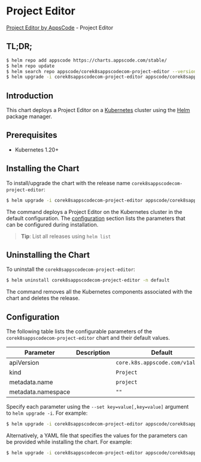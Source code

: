 # Project Editor

[Project Editor by AppsCode](https://appscode.com) - Project Editor

## TL;DR;

```bash
$ helm repo add appscode https://charts.appscode.com/stable/
$ helm repo update
$ helm search repo appscode/corek8sappscodecom-project-editor --version=v0.15.0
$ helm upgrade -i corek8sappscodecom-project-editor appscode/corek8sappscodecom-project-editor -n default --create-namespace --version=v0.15.0
```

## Introduction

This chart deploys a Project Editor on a [Kubernetes](http://kubernetes.io) cluster using the [Helm](https://helm.sh) package manager.

## Prerequisites

- Kubernetes 1.20+

## Installing the Chart

To install/upgrade the chart with the release name `corek8sappscodecom-project-editor`:

```bash
$ helm upgrade -i corek8sappscodecom-project-editor appscode/corek8sappscodecom-project-editor -n default --create-namespace --version=v0.15.0
```

The command deploys a Project Editor on the Kubernetes cluster in the default configuration. The [configuration](#configuration) section lists the parameters that can be configured during installation.

> **Tip**: List all releases using `helm list`

## Uninstalling the Chart

To uninstall the `corek8sappscodecom-project-editor`:

```bash
$ helm uninstall corek8sappscodecom-project-editor -n default
```

The command removes all the Kubernetes components associated with the chart and deletes the release.

## Configuration

The following table lists the configurable parameters of the `corek8sappscodecom-project-editor` chart and their default values.

|     Parameter      | Description |                   Default                   |
|--------------------|-------------|---------------------------------------------|
| apiVersion         |             | <code>core.k8s.appscode.com/v1alpha1</code> |
| kind               |             | <code>Project</code>                        |
| metadata.name      |             | <code>project</code>                        |
| metadata.namespace |             | <code>""</code>                             |


Specify each parameter using the `--set key=value[,key=value]` argument to `helm upgrade -i`. For example:

```bash
$ helm upgrade -i corek8sappscodecom-project-editor appscode/corek8sappscodecom-project-editor -n default --create-namespace --version=v0.15.0 --set apiVersion=core.k8s.appscode.com/v1alpha1
```

Alternatively, a YAML file that specifies the values for the parameters can be provided while
installing the chart. For example:

```bash
$ helm upgrade -i corek8sappscodecom-project-editor appscode/corek8sappscodecom-project-editor -n default --create-namespace --version=v0.15.0 --values values.yaml
```
